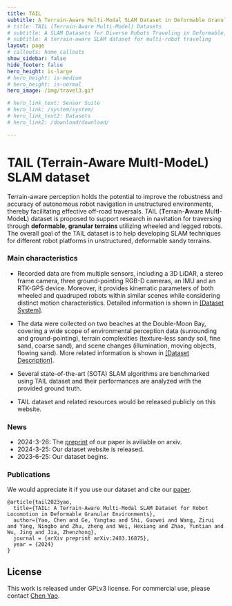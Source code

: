 ```yaml
---
title: TAIL 
subtitle: A Terrain-Aware Multi-Modal SLAM Dataset in Deformable Granular Environments  
# title: TAIL (Terrain-Aware Multi-Model) Datasets
# subtitle: A SLAM Datasets for Diverse Robots Traveling in Deformable, Granular Ground 
# subtitle: A terrain-aware SLAM dataset for multi-robot traveling
layout: page
# callouts: home_callouts
show_sidebar: false
hide_footer: false
hero_height: is-large
# hero_height: is-medium
# hero_height: is-normal 
hero_image: /img/travel3.gif

# hero_link_text: Sensor Suite
# hero_link: /system/system/
# hero_link_text2: Datasets
# hero_link2: /download/download/

---
```


# TAIL (**T**errain-**A**ware Mult**I**-Mode**L**) SLAM dataset

Terrain-aware perception holds the potential to improve the robustness and accuracy of autonomous robot navigation in unstructured environments, thereby facilitating effective off-road traversals. TAIL (**T**errain-**A**ware Mult**I**-Mode**L**) dataset is proposed to support research in navitation for traversing through **deformable, granular terrains** utilizing wheeled and legged robots. The overall goal of the TAIL dataset is to help developing SLAM techniques for different robot platforms in unstructured, deformable sandy terrains.
<!-- that lack textless cues. -->
<!-- that are commonly found in urban autonmous SLAM datasets. -->



### Main characteristics

- Recorded data are from multiple sensors, including a 3D LiDAR, a stereo frame camera, three ground-pointing RGB-D cameras, an IMU and an RTK-GPS device. Moreover, it provides kinematic parameters of both wheeled and quadruped robots within similar scenes while considering distinct motion characteristics. Detailed information is shown in [[Dataset System]](/system/).


- The data were collected on two beaches at the Double-Moon Bay, covering a wide scope of environmental perception data (surrounding and ground-pointing), terrain complexities (texture-less sandy soil, fine sand, coarse sand), and scene changes (illumination, moving objects, flowing sand). More related information is shown in [[Dataset Description]](/datasets/tail.md/).


- Several state-of-the-art (SOTA) SLAM algorithms are benchmarked using TAIL dataset and their performances are analyzed with the provided ground truth. 


- TAIL dataset and related resources would be released publicly on this website.



### News
<!-- Our work has been accepted by -->
<!-- The preprint version is available at arXiv. -->
<!-- Driver code and time synchronization of event cameras are now available -->
<!-- * 2024-03-05: Calibration results and rosbag are avaliable (Plan). 
* 2024-03-01: Dataset sequences released (Plan).  -->
* 2024-3-26: The [preprint](https://arxiv.org/abs/2403.16875) of our paper is aviliable on arxiv.
* 2024-3-25: Our dataset website is released.
* 2023-6-25: Our dataset begins.




### Publications

We would appreciate it if you use our dataset and cite our [paper](https://arxiv.org/abs/2403.16875). 
```
@article{tail2023yao,
  title={TAIL: A Terrain-Aware Multi-Modal SLAM Dataset for Robot Locomotion in Deformable Granular Environments},
  author={Yao, Chen and Ge, Yangtao and Shi, Guowei and Wang, Zirui and Yang, Ningbo and Zhu, zheng and Wei, Hexiang and Zhao, Yuntian and Wu, Jing and Jia, Zhenzhong},
  journal = {arXiv preprint arXiv:2403.16875},
  year = {2024}
}
```


## License 

This work is released under GPLv3 license. For commercial use, please contact [Chen Yao](mailto:yaoc@mail.sustech.edu.cn).